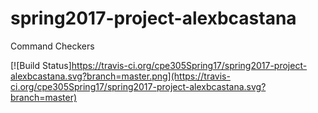 # spring2017-project-alexbcastana
Command Checkers

[![Build Status]https://travis-ci.org/cpe305Spring17/spring2017-project-alexbcastana.svg?branch=master.png](https://travis-ci.org/cpe305Spring17/spring2017-project-alexbcastana.svg?branch=master)
